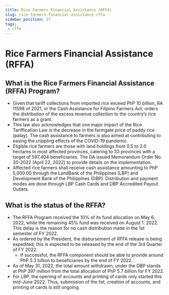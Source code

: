 ```yaml
---
title: Rice Farmers Financial Assistance (RFFA)
slug: rice-farmers-financial-assistance-rffa
sidebar_position: 27
tags:
 - rffa
---
```


# Rice Farmers Financial Assistance (RFFA)

## What is the Rice Farmers Financial Assistance (RFFA) Program?

- Given that tariff collections from imported rice exceed PhP 10 billion, RA 11598 of 2021, or the Cash Assistance for Filipino Farmers Act, orders the distribution of the excess revenue collection to the country’s rice farmers as a grant. 
- This law also acknowledges that one major impact of the Rice Tariffication Law is the decrease in the farmgate price of paddy rice (palay). The cash assistance to farmers is also aimed at contributing to easing the crippling effects of the COVID-19 pandemic.
- Eligible rice farmers are those with land holdings from 0.5 to 2.0 hectares in most affected provinces, catering to 33 provinces with a target of 597,404 beneficiaries. The DA issued Memorandum Order No. 30-2022 (April 22, 2022) to provide details on the implementation.
- Affected rice farmers shall receive cash assistance amounting to PhP 5,000.00 through the LandBank of the Philippines (LBP) and Development Bank of the Philippines (DBP). Distribution and payment modes are done through LBP Cash Cards and DBP Accredited Payout Outlets.

## What is the status of the RFFA?

- The RFFA Program received the 10% of its fund allocation on May 6, 2022, while the remaining 45% fund was received on August 1. 2022. This delay is the reason for no cash distribution made in the 1st semester of FY 2022.
- As ordered by the President, the disbursement of RFFA release is being expedited; this is expected to be released by the end of the 3rd Quarter of FY 2022.
  - If successful, the RFFA component should be able to provide around PhP 5.3 billion to beneficiaries by the end of FY 2022.
- As of May 31, 2022, the total amount withdrawn, under the DBP stands at PhP 397 million from the total allocation of PhP 5.7 billion for FY 2022. 
- For LBP, the opening of accounts and printing of cards only started this mid-June 2022. Thus, submission of the list, creation of accounts, and printing of cards is still ongoing.
